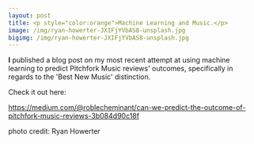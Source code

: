 ```yaml
---
layout: post
title: <p style="color:orange">Machine Learning and Music.</p>
image: /img/ryan-howerter-JXIFjYVbAS8-unsplash.jpg
bigimg: /img/ryan-howerter-JXIFjYVbAS8-unsplash.jpg
---
```


<b>I</b> published a blog post on my most recent attempt at using machine learning to predict Pitchfork Music reviews' outcomes, specifically in regards to the 'Best New Music' distinction. 

Check it out here:

<a href="https://medium.com/@roblecheminant/can-we-predict-the-outcome-of-pitchfork-music-reviews-3b084d90c18f">https://medium.com/@roblecheminant/can-we-predict-the-outcome-of-pitchfork-music-reviews-3b084d90c18f</a>



photo credit: Ryan Howerter
